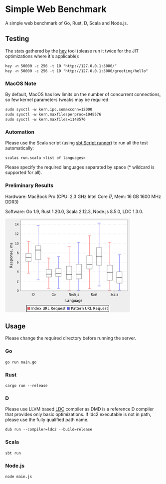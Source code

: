 # Simple Web Benchmark

A simple web benchmark of Go, Rust, D, Scala and Node.js.

## Testing

The stats gathered by the [hey](https://github.com/rakyll/hey) tool (please run it twice for
the JIT optimizations where it's applicable):

    hey -n 50000 -c 256 -t 10 "http://127.0.0.1:3000/"
    hey -n 50000 -c 256 -t 10 "http://127.0.0.1:3000/greeting/hello"

### MacOS Note

By default, MacOS has low limits on the number of concurrent connections, so
few kernel parameters tweaks may be required:

    sudo sysctl -w kern.ipc.somaxconn=12000
    sudo sysctl -w kern.maxfilesperproc=1048576
    sudo sysctl -w kern.maxfiles=1148576

### Automation

Please use the Scala script
(using [sbt Script runner](http://www.scala-sbt.org/1.x/docs/Scripts.html#sbt+Script+runner))
to run all the test automatically:

    scalas run.scala <list of languages>

Please specify the required languages separated by space (* wildcard is supported for all).

### Preliminary Results

Hardware: MacBook Pro (CPU: 2.3 GHz Intel Core i7, Mem: 16 GB 1600 MHz DDR3)

Software: Go 1.9, Rust 1.20.0, Scala 2.12.3, Node.js 8.5.0, LDC 1.3.0.

![](results/mac.png?raw=true)

## Usage

Please change the required directory before running the server.

### Go

    go run main.go

### Rust

    cargo run --release

### D

Please use LLVM based [LDC](https://github.com/ldc-developers/ldc#installation)
compiler as DMD is a reference D compiler that provides only basic optimizations.
If ldc2 executable is not in path, please use the fully qualified path name.

    dub run --compiler=ldc2 --build=release

### Scala

    sbt run

### Node.js

    node main.js
